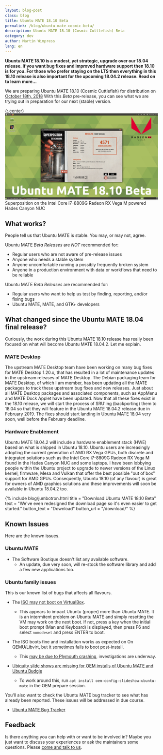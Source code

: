 ```yaml
---
layout: blog-post
class: blog
title: Ubuntu MATE 18.10 Beta
permalink: /blog/ubuntu-mate-cosmic-beta/
description: Ubuntu MATE 18.10 (Cosmic Cuttlefish) Beta
category: dev
author: Martin Wimpress
lang: en
---
```


**Ubuntu MATE 18.10 is a modest, yet strategic, upgrade over our 18.04
release. If you want bug fixes and improved hardware support then 18.10 is for
you. For those who prefer staying on the LTS then everything in this 18.10
release is also important for the upcoming 18.04.2 release. Read on to learn
more...**

We are preparing Ubuntu MATE 18.10 (Cosmic Cuttlefish) for distribution on
[October 18th, 2018](https://wiki.ubuntu.com/CosmicCuttlefish/ReleaseSchedule)
With this *Beta* pre-release, you can see what we are trying out in
preparation for our next (stable) version.

{:.center}
![Ubuntu MATE 18.10 Beta](/images/blog/1810-beta.jpg) Superposition on the Intel Core i7-8809G Radeon RX Vega M powered Hades Canyon NUC

## What works?

People tell us that Ubuntu MATE is stable. You may, or may not, agree.

Ubuntu MATE *Beta Releases* are *NOT* recommended for:

  * Regular users who are not aware of pre-release issues
  * Anyone who needs a stable system
  * Anyone uncomfortable running a possibly frequently broken system
  * Anyone in a production environment with data or workflows that need to be reliable

Ubuntu MATE *Beta Releases* are recommended for:

  * Regular users who want to help us test by finding, reporting, and/or fixing bugs
  * Ubuntu MATE, MATE, and GTK+ developers

## What changed since the Ubuntu MATE 18.04 final release?

Curiously, the work during this Ubuntu MATE 18.10 release has really been
focused on what will become Ubuntu MATE 18.04.2. Let me explain.

### MATE Desktop

The upstream MATE Desktop team have been working on many bug fixes for MATE
Desktop 1.20.x, that has resulted in a lot of maintenance updates in the
upstream releases of MATE Desktop. The Debian packaging team for MATE Desktop,
of which I am member, has been updating all the MATE packages to track these
upstream bug fixes and new releases. Just about all MATE Desktop packages and
associated components, such as AppMenu and MATE Dock Applet have been updated.
Now that all these fixes exist in the 18.10 release, we will start the process
of SRU'ing (backporting) them to 18.04 so that they will feature in the Ubuntu
MATE 18.04.2 release due in February 2019. The fixes should start landing in
Ubuntu MATE 18.04 very soon, well before the February deadline.

### Hardware Enablement

Ubuntu MATE 18.04.2 will include a hardware enablement stack (HWE) based on
what is shipped in Ubuntu 18.10. Ubuntu users are increasingly adopting the
current generation of AMD RX Vega GPUs, both discrete and integrated solutions
such as the Intel Core i7-8809G Radeon RX Vega M found in the Hades Canyon NUC
and some laptops. I have been lobbying people within the Ubuntu project to
upgrade to newer versions of the Linux kernel, firmware, Mesa and Vulkan that
offer the best possible "out of box" support for AMD GPUs. Consequently,
Ubuntu 18.10 (of any flavour) is great for owners of AMD graphics solutions
and these improvements will soon be available in Ubuntu 18.04.2 too.

{% include blog/jumbotron.html
    title = "Download Ubuntu MATE 18.10 Beta"
    text = "We've even redesigned the download page so it's even easier to get started."
    button_text = "Download"
    button_url = "/download/"
%}

## Known Issues

Here are the known issues.

### Ubuntu MATE

  * The Software Boutique doesn't list any available software.
    * An update, due very soon, will re-stock the software library and add a few new applications too.

### Ubuntu family issues

This is our known list of bugs that affects all flavours.

  * The [ISO may not boot on VirtualBox](https://pad.lv/1792932).
    * This appears to impact Ubuntu (proper) more than Ubuntu MATE. It is an intermitent problem on Ubuntu MATE and simply resetting the VM may work on the next boot. If not, press a key when the initial boot prompt (Man and Keyboard) is displayed, then press F6 and select `nomodeset` and press ENTER to boot.

  * The ISO boots fine and installation works as expected on On QEMU/Libvirt, but it sometimes fails to boot post-install.
    * This [may be due to Plymouth crashing](https://pad.lv/1794280), investigations are underway.

  * [Ubiquity slide shows are missing for OEM installs of Ubuntu MATE and Ubuntu Budgie](https://pad.lv/1713720)
    * To work around this, run `apt install oem-config-slideshow-ubuntu-mate` in the OEM prepare session.

You'll also want to check the Ubuntu MATE bug tracker to see what has already
been reported. These issues will be addressed in due course.

  * [Ubuntu MATE Bug Tracker](https://bugs.launchpad.net/ubuntu-mate)

## Feedback

Is there anything you can help with or want to be involved in? Maybe you just
want to discuss your experiences or ask the maintainers some questions. Please
[come and talk to us](https://ubuntu-mate.community/).
